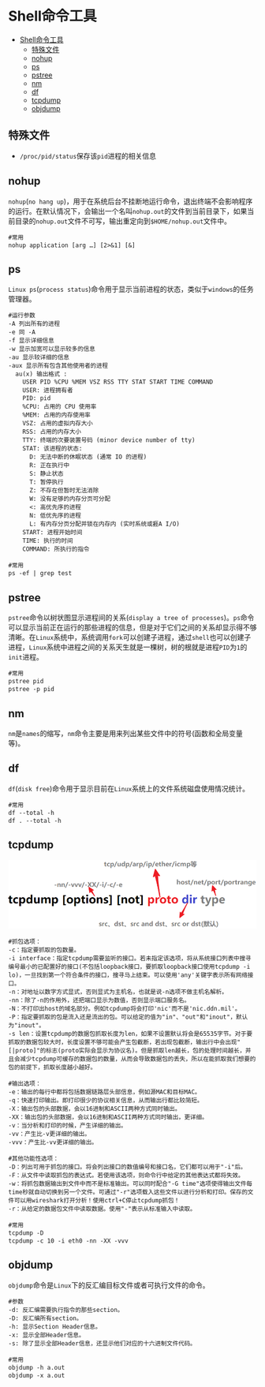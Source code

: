 # Shell命令工具

- [Shell命令工具](#shell命令工具)
  - [特殊文件](#特殊文件)
  - [nohup](#nohup)
  - [ps](#ps)
  - [pstree](#pstree)
  - [nm](#nm)
  - [df](#df)
  - [tcpdump](#tcpdump)
  - [objdump](#objdump)

## 特殊文件

- ```/proc/pid/status```保存该```pid```进程的相关信息

## nohup

```nohup```(```no hang up```)，用于在系统后台不挂断地运行命令，退出终端不会影响程序的运行。在默认情况下，会输出一个名叫```nohup.out```的文件到当前目录下，如果当前目录的```nohup.out```文件不可写，输出重定向到```$HOME/nohup.out```文件中。

```shell 
#常用
nohup application [arg …] [2>&1] [&]
```

## ps

```Linux ps```(```process status```)命令用于显示当前进程的状态，类似于```windows```的任务管理器。

```shell
#运行参数
-A 列出所有的进程
-e 同 -A
-f 显示详细信息
-w 显示加宽可以显示较多的信息
-au 显示较详细的信息
-aux 显示所有包含其他使用者的进程
  au(x) 输出格式 :
    USER PID %CPU %MEM VSZ RSS TTY STAT START TIME COMMAND
    USER: 进程拥有者
    PID: pid
    %CPU: 占用的 CPU 使用率
    %MEM: 占用的内存使用率
    VSZ: 占用的虚拟内存大小
    RSS: 占用的内存大小
    TTY: 终端的次要装置号码 (minor device number of tty)
    STAT: 该进程的状态:
      D: 无法中断的休眠状态 (通常 IO 的进程)
      R: 正在执行中
      S: 静止状态
      T: 暂停执行
      Z: 不存在但暂时无法消除
      W: 没有足够的内存分页可分配
      <: 高优先序的进程
      N: 低优先序的进程
      L: 有内存分页分配并锁在内存内 (实时系统或捱A I/O)
    START: 进程开始时间
    TIME: 执行的时间
    COMMAND: 所执行的指令

#常用
ps -ef | grep test
```

## pstree

```pstree```命令以树状图显示进程间的关系(```display a tree of processes```)。```ps```命令可以显示当前正在运行的那些进程的信息，但是对于它们之间的关系却显示得不够清晰。在```Linux```系统中，系统调用```fork```可以创建子进程，通过```shell```也可以创建子进程，```Linux```系统中进程之间的关系天生就是一棵树，树的根就是进程```PID```为```1```的```init```进程。

```shell
#常用
pstree pid
pstree -p pid
```

## nm

```nm```是```names```的缩写，```nm```命令主要是用来列出某些文件中的符号(函数和全局变量等)。

## df

```df```(```disk free```)命令用于显示目前在```Linux```系统上的文件系统磁盘使用情况统计。

```shell
#常用
df --total -h
df . --total -h
```

## tcpdump

![tcpdump](https://github.com/gongluck/images/blob/main/tcpdump/tcpdump.png)

```shell
#抓包选项：
-c：指定要抓取的包数量。
-i interface：指定tcpdump需要监听的接口。若未指定该选项，将从系统接口列表中搜寻编号最小的已配置好的接口(不包括loopback接口，要抓取loopback接口使用tcpdump -i lo)，一旦找到第一个符合条件的接口，搜寻马上结束。可以使用'any'关键字表示所有网络接口。
-n：对地址以数字方式显式，否则显式为主机名，也就是说-n选项不做主机名解析。
-nn：除了-n的作用外，还把端口显示为数值，否则显示端口服务名。
-N：不打印出host的域名部分。例如tcpdump将会打印'nic'而不是'nic.ddn.mil'。
-P：指定要抓取的包是流入还是流出的包。可以给定的值为"in"、"out"和"inout"，默认为"inout"。
-s len：设置tcpdump的数据包抓取长度为len，如果不设置默认将会是65535字节。对于要抓取的数据包较大时，长度设置不够可能会产生包截断，若出现包截断，输出行中会出现"[|proto]"的标志(proto实际会显示为协议名)。但是抓取len越长，包的处理时间越长，并且会减少tcpdump可缓存的数据包的数量，从而会导致数据包的丢失，所以在能抓取我们想要的包的前提下，抓取长度越小越好。

#输出选项：
-e：输出的每行中都将包括数据链路层头部信息，例如源MAC和目标MAC。
-q：快速打印输出。即打印很少的协议相关信息，从而输出行都比较简短。
-X：输出包的头部数据，会以16进制和ASCII两种方式同时输出。
-XX：输出包的头部数据，会以16进制和ASCII两种方式同时输出，更详细。
-v：当分析和打印的时候，产生详细的输出。
-vv：产生比-v更详细的输出。
-vvv：产生比-vv更详细的输出。

#其他功能性选项：
-D：列出可用于抓包的接口。将会列出接口的数值编号和接口名，它们都可以用于"-i"后。
-F：从文件中读取抓包的表达式。若使用该选项，则命令行中给定的其他表达式都将失效。
-w：将抓包数据输出到文件中而不是标准输出。可以同时配合"-G time"选项使得输出文件每time秒就自动切换到另一个文件。可通过"-r"选项载入这些文件以进行分析和打印。保存的文件可以用wireshark打开分析！使用ctrl+C停止tcpdump抓包！
-r：从给定的数据包文件中读取数据。使用"-"表示从标准输入中读取。

#常用
tcpdump -D
tcpdump -c 10 -i eth0 -nn -XX -vvv
```

## objdump

```objdump```命令是```Linux```下的反汇编目标文件或者可执行文件的命令。

```shell
#参数
-d: 反汇编需要执行指令的那些section。
-D: 反汇编所有section。
-h: 显示Section Header信息。
-x: 显示全部Header信息。
-s: 除了显示全部Header信息，还显示他们对应的十六进制文件代码。

#常用
objdump -h a.out
objdump -x a.out
```